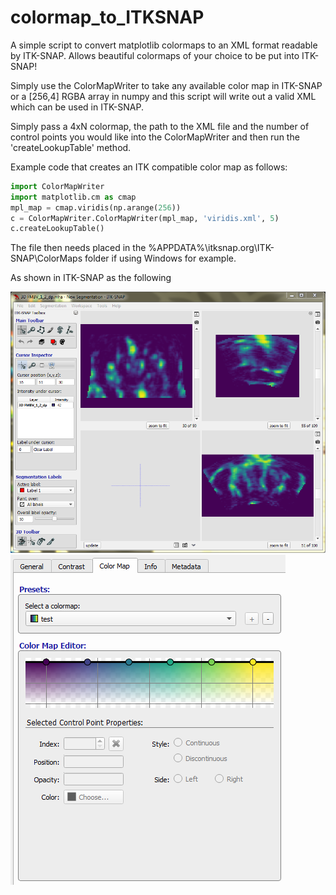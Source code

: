 # colormap_to_ITKSNAP
A simple script to convert matplotlib colormaps to an XML format readable by ITK-SNAP. Allows beautiful colormaps of your choice to be put into ITK-SNAP!

Simply use the ColorMapWriter to take any available color map in ITK-SNAP or a [256,4] RGBA array in numpy and this script will write out a valid XML which can be used in ITK-SNAP.

Simply pass a 4xN colormap, the path to the XML file and the number of control points you would like into the ColorMapWriter and then run the 'createLookupTable' method.

Example code that creates an ITK compatible color map as follows:

```python
import ColorMapWriter
import matplotlib.cm as cmap
mpl_map = cmap.viridis(np.arange(256))
c = ColorMapWriter.ColorMapWriter(mpl_map, 'viridis.xml', 5)
c.createLookupTable()
```

The file then needs placed in the %APPDATA%\itksnap.org\ITK-SNAP\ColorMaps folder if using Windows for example.

As shown in ITK-SNAP as the following

![alt tag](https://raw.githubusercontent.com/gordon-n-stevenson/colormap_to_ITKSNAP/master/itksnap_3dview.PNG) ![alt tag](https://raw.githubusercontent.com/gordon-n-stevenson/colormap_to_ITKSNAP/master/itksnap_cmap.PNG)
